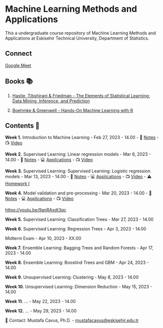 # Machine Learning Methods and Applications

This a undergraduate course repository of Machine Learning Methods and Applications at Eskisehir Technical University, Department of Statistics.

## Connect 

[Google Meet](https://meet.google.com/uje-stea-jsd)

## Books 📚

1. [Hastie, Tibshirani & Friedman - The Elements of Statistical Learning: Data Mining, Inference, and Prediction](https://hastie.su.domains/Papers/ESLII.pdf)

2. [Boehmke & Greenwell - Hands-On Machine Learning with R](https://bradleyboehmke.github.io/HOML/)

## Contents 📂

**Week 1.** Introduction to Machine Learning - Feb 27, 2023 - 14.00 - 📖 [Notes](https://github.com/mcavs/ESTUStat_2023Spring_MachineLearningMethodsandApplications/blob/main/LectureNotes/Week1.pdf) -  📺 [Video](https://youtu.be/OlsD9aKl-So)


**Week 2.** Supervised Learning: Linear regression models - Mar 6, 2023 - 14.00 - 📖 [Notes](https://github.com/mcavs/ESTUStat_2023Spring_MachineLearningMethodsandApplications/blob/main/LectureNotes/Week2.pdf) -  :computer: [Applications](https://github.com/mcavs/ESTUStat_2023Spring_MachineLearningMethodsandApplications/blob/main/Application/I%CC%87ST438-W2.pdf) -  📺 [Video](https://youtu.be/WuwSH4ALTbA)


**Week 3.** Supervised Learning: Supervised Learning: Logistic regression models - Mar 13, 2023 - 14.00 - 📖 [Notes](https://github.com/mcavs/ESTUStat_2023Spring_MachineLearningMethodsandApplications/blob/main/LectureNotes/Week3.pdf) -  :computer: [Applications](https://github.com/mcavs/ESTUStat_2023Spring_MachineLearningMethodsandApplications/tree/main/Application/W3) -  📺 [Video](https://www.youtube.com/watch?v=8uJFZjEL1hA) - :warning: [Homework I](https://github.com/mcavs/ESTUStat_2023Spring_MachineLearningMethodsandApplications/tree/main/Homeworks/HW%231)


**Week 4.** Model validation and pre-processing - Mar 20, 2023 - 14.00 - 📖 [Notes](https://github.com/mcavs/ESTUStat_2023Spring_MachineLearningMethodsandApplications/blob/main/LectureNotes/Week4.pdf) -  :computer: [Applications](https://github.com/mcavs/ESTUStat_2023Spring_MachineLearningMethodsandApplications/tree/main/Application/W4) -  📺 [Video](https://youtu.be/9anRAxdt3qc)

https://youtu.be/9anRAxdt3qc

**Week 5.** Supervised Learning: Classification Trees - Mar 27, 2023 - 14.00


**Week 6.** Supervised Learning: Regression Trees - Apr 3, 2023 - 14.00


Midterm Exam - Apr 10, 2023 - XX.00


**Week 7.** Ensemble Learning: Bagging Trees and Random Forests - Apr 17, 2023 - 14.00


**Week 8.** Ensemble Learning: Boostind Trees and GBM - Apr 24, 2023 - 14.00


**Week 9.** Unsupervised Learning: Clustering - May 8, 2023 - 14.00


**Week 10.** Unsupervised Learning: Dimension Reduction - May 15, 2023 - 14.00


**Week 11.** ... - May 22, 2023 - 14.00


**Week 12.** ... - May 29, 2023 - 14.00


📧 Contact: Mustafa Cavus, Ph.D. - [mustafacavus@eskisehir.edu.tr](mustafacavus@eskisehir.edu.tr)


